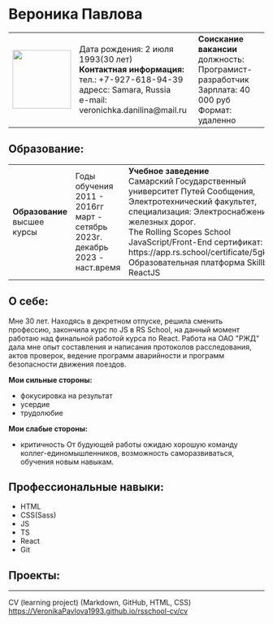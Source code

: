 # Вероника Павлова
<Html>
  <table><tr>
    <td><img src="//" width="115" heght=""125></td>
    <td>Дата рождения: 2 июля 1993(30 лет)
    <br><strong>Контактная информация:</strong>
    <br>тел.: +7-927-618-94-39
    <br>адресс: Samara, Russia
    <br>е-mail: veronichka.danilina@mail.ru
    </td>
    <td><strong>Соискание вакансии</strong>
    <br>должность: Програмист-разработчик
    <br>Зарплата: 40 000 руб
    <br> Формат: удаленно
    </td>
  </tr>
  </table>
</Html>

## Образование:
<Html>
  <table><tr>
    <td><strong>Образование</strong>
    <br>высшее
    <br>курсы
    </td>
    <td>Годы обучения
    <br>2011 - 2016гг
    <br>март - сетябрь 2023г.
    <br>декабрь 2023 - наст.время
    </td>
    <td><strong>Учебное заведение</strong>
    <br> Самарский Государственный университет Путей Сообщения,
         Электротехнический факультет,
         специализация: Электроснабжение железных дорог.
    <br> The Rolling Scopes School
         JavaScript/Front-End
         сертификат: https://app.rs.school/certificate/5gk7jj0g
    <br> Образовательная платформа Skillbox,
         ReactJS
    </td>
  </tr>
  </table>
</Html>

## О себе:
   Мне 30 лет. Находясь в декретном отпуске, решила сменить профессию, закончила курс по JS в RS School, на данный момент
работаю над финальной работой курса по React. 
   Работа на ОАО "РЖД" дала мне опыт составления и написания протоколов расследования, актов проверок, ведение программ 
аварийности и  программ безопасности движения поездов.

**Мои сильные стороны:**
 - фокусировка на результат
 - усердие
 - трудолюбие
 
**Мои слабые стороны:**
 - критичность
   От будующей работы ожидаю хорошую команду коллег-единомышленников, возможность саморазвиваться, обучения новым навыкам.
   
## Профессиональные навыки:
* HTML
* CSS(Sass)
* JS
* TS
* React
* Git

## Проекты:
___
CV (learning project) (Markdown, GitHub, HTML, CSS)
https://VeronikaPavlova1993.github.io/rsschool-cv/cv
